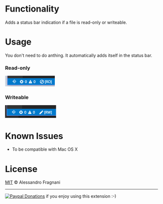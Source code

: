# Functionality

Adds a status bar indication if a file is read-only or writeable.

# Usage

You don't need to do anthing. It automatically adds itself in the status bar.

### Read-only

![Read-only](images/screenshot-readonly.png)

### Writeable

![Writeable](images/screenshot-writeable.png)

# Known Issues

* To be compatible with Mac OS X

# License

[MIT](LICENSE.md) &copy; Alessandro Fragnani

---

[![Paypal Donations](https://www.paypalobjects.com/en_US/i/btn/btn_donate_SM.gif)](https://www.paypal.com/cgi-bin/webscr?cmd=_donations&business=EP57F3B6FXKTU&lc=US&item_name=Alessandro%20Fragnani&item_number=vscode%20extensions&currency_code=USD&bn=PP%2dDonationsBF%3abtn_donate_SM%2egif%3aNonHosted) if you enjoy using this extension :-)